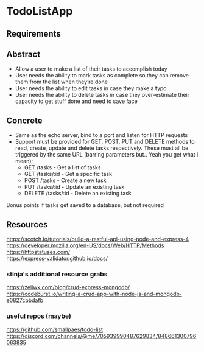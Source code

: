 # TodoListApp



## Requirements


## Abstract

* Allow a user to make a list of their tasks to accomplish today
* User needs the ability to mark tasks as complete so they can remove them from the list when they’re done
* User needs the ability to edit tasks in case they make a typo
* User needs the ability to delete tasks in case they over-estimate their capacity to get stuff done and need to save face

## Concrete
* Same as the echo server, bind to a port and listen for HTTP requests
* Support must be provided for GET, POST, PUT and DELETE methods to read, create, update and delete tasks respectively. These must all be triggered by the same URL (barring parameters but.. Yeah you get what i mean);
  * GET /tasks - Get a list of tasks
  * GET /tasks/:id - Get a specific task
  * POST /tasks - Create a new task
  * PUT /tasks/:id - Update an existing task
  * DELETE /tasks/:id - Delete an existing task

Bonus points if tasks get saved to a database, but not required

## Resources
https://scotch.io/tutorials/build-a-restful-api-using-node-and-express-4  
https://developer.mozilla.org/en-US/docs/Web/HTTP/Methods  
https://httpstatuses.com/  
https://express-validator.github.io/docs/  


### stinja's additional resource grabs
https://zellwk.com/blog/crud-express-mongodb/  
https://codeburst.io/writing-a-crud-app-with-node-js-and-mongodb-e0827cbbdafb  

### useful repos (maybe)
https://github.com/smallpaes/todo-list  
https://discord.com/channels/@me/705939990487629834/848661300796063835  
